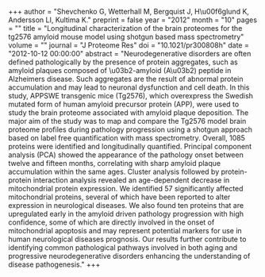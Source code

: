 +++
author = "Shevchenko G, Wetterhall M, Bergquist J, H\u00f6glund K, Andersson LI, Kultima K."
preprint = false
year = "2012"
month = "10"
pages = ""
title = "Longitudinal characterization of the brain proteomes for the tg2576 amyloid mouse model using shotgun based mass spectrometry"
volume = ""
journal = "J Proteome Res"
doi = "10.1021/pr300808h"
date = "2012-10-12 00:00:00"
abstract = "Neurodegenerative disorders are often defined pathologically by the presence of protein aggregates, such as amyloid plaques composed of \u03b2-amyloid (A\u03b2) peptide in Alzheimers disease. Such aggregates are the result of abnormal protein accumulation and may lead to neuronal dysfunction and cell death. In this study, APPSWE transgenic mice (Tg2576), which overexpress the Swedish mutated form of human amyloid precursor protein (APP), were used to study the brain proteome associated with amyloid plaque deposition. The major aim of the study was to map and compare the Tg2576 model brain proteome profiles during pathology progression using a shotgun approach based on label free quantification with mass spectrometry. Overall, 1085 proteins were identified and longitudinally quantified. Principal component analysis (PCA) showed the appearance of the pathology onset between twelve and fifteen months, correlating with sharp amyloid plaque accumulation within the same ages. Cluster analysis followed by protein-protein interaction analysis revealed an age-dependent decrease in mitochondrial protein expression. We identified 57 significantly affected mitochondrial proteins, several of which have been reported to alter expression in neurological diseases. We also found ten proteins that are upregulated early in the amyloid driven pathology progression with high confidence, some of which are directly involved in the onset of mitochondrial apoptosis and may represent potential markers for use in human neurological diseases prognosis. Our results further contribute to identifying common pathological pathways involved in both aging and progressive neurodegenerative disorders enhancing the understanding of disease pathogenesis."
+++


